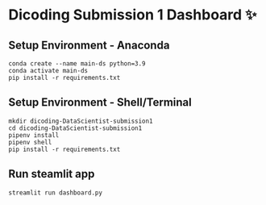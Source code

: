 # Dicoding Submission 1 Dashboard ✨

## Setup Environment - Anaconda
```
conda create --name main-ds python=3.9
conda activate main-ds
pip install -r requirements.txt
```

## Setup Environment - Shell/Terminal
```
mkdir dicoding-DataScientist-submission1
cd dicoding-DataScientist-submission1
pipenv install
pipenv shell
pip install -r requirements.txt
```

## Run steamlit app
```
streamlit run dashboard.py
```